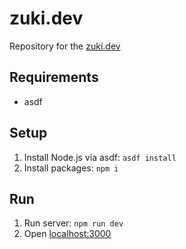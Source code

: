 # zuki.dev

Repository for the [zuki.dev](https://zuki.dev)

## Requirements

- asdf

## Setup

1. Install Node.js via asdf: `asdf install`
1. Install packages: `npm i`

## Run

1. Run server: `npm run dev`
1. Open [localhost:3000](http://localhost:3000)
